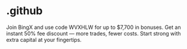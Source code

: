 # .github
Join BingX and use code WVXHLW for up to $7,700 in bonuses. Get an instant 50% fee discount — more trades, fewer costs. Start strong with extra capital at your fingertips.
